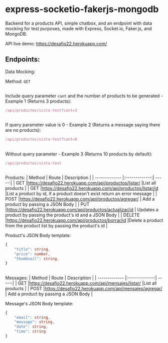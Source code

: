 # express-socketio-fakerjs-mongodb
Backend for a products API, simple chatbox, and an endpoint with data mocking for test purposes, made with Express, Socket.io, Faker.js, and MongoDB.

API live demo: https://desafio22.herokuapp.com/

## Endpoints:
Data Mocking:

Method: `GET`
##
Include query parameter `cant` and the number of products to be generated - Example 1 (Returns 3 products):
```Typescript
/api/productos/vista-test?cant=3
```
##
If query parameter value is 0 - Example 2 (Returns a message saying there are no products):
```Typescript
/api/productos/vista-test?cant=0
```
##
Without query parameter - Example 3 (Returns 10 products by default):
```Typescript
/api/productos/vista-test
```
##
Products:
| Method       | Route          | Description  |
| ------------- |:-------------:| -----:|
| GET     |https://desafio22.herokuapp.com/api/productos/listar/ |List all products |
| GET     |https://desafio22.herokuapp.com/api/productos/listar/id |List a product by id, if a product doesn't exist return an error message |
| POST    |https://desafio22.herokuapp.com/api/productos/agregar/ | Add a product by passing a JSON Body |
| PUT     |https://desafio22.herokuapp.com/api/productos/actualizar/id | Updates a product by passing the product's id and a JSON Body |
| DELETE |https://desafio22.herokuapp.com/api/productos/borrar/id |Delete a product from the product list by passing the product's id |


Product's JSON Body template: 
```Typescript
{
    "title": string,
    "price": number,
    "thumbnail": string,
}
```
##
Messages:
| Method       | Route          | Description  |
| ------------- |:-------------:| -----:|
| GET     |https://desafio22.herokuapp.com/api/mensajes/listar/ |List all products |
| POST    |https://desafio22.herokuapp.com/api/mensajes/agregar/ | Add a product by passing a JSON Body |

Message's JSON Body template: 
```Typescript
{
    "email": string,
    "message": string,
    "date": string,
    "time": string
}
```
